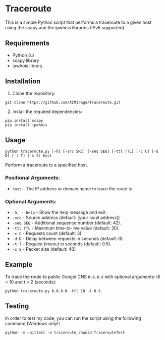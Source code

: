 # Traceroute

This is a simple Python script that performs a traceroute to a given host using
the scapy and the ipwhois libraries (IPv6 supported)

## Requirements

- Python 3.x
- scapy library
- ipwhois library

## Installation

1. Clone the repository:

```
git clone https://github.com/AIM1rage/Traceroute.git
```

2. Install the required dependencies:

```
pip install scapy
pip install ipwhois
```


## Usage

```
python traceroute.py [-h] [-src SRC] [-seq SEQ] [-ttl TTL] [-c C] [-d D] [-t T] [-s S] host
```

Perform a traceroute to a specified host.

### Positional Arguments:

- `host` - The IP address or domain name to trace the route to.

### Optional Arguments:

- `-h, --help` - Show the help message and exit.
- `-src` - Source address (default: [your local address])
- `-seq SEQ` - Additional sequence number (default: 42).
- `-ttl TTL` - Maximum time-to-live value (default: 30).
- `-c C` - Requests count (default: 3).
- `-d D` - Delay between requests in seconds (default: 0).
- `-t T` - Request timeout in seconds (default: 0.5).
- `-s S` - Packet size (default: 40)

## Example

To trace the route to public Google DNS `8.8.8.8` with optional arguments: ttl = 10 and t = 2 (seconds):

```
python traceroute.py 8.8.8.8 -ttl 10 -t 0.3
```

## Testing
In order to test my code, you can run the script using the following command (Windows only!)

```
python -m unittest -v traceroute_should.TracerouteTest
```
